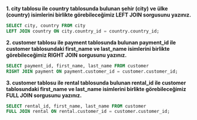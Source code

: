 
**1. city tablosu ile country tablosunda bulunan şehir (city) ve ülke (country) isimlerini birlikte görebileceğimiz LEFT JOIN sorgusunu yazınız.**

```sql
SELECT city, country FROM city
LEFT JOIN country ON city.country_id = country.country_id;
```

**2. customer tablosu ile payment tablosunda bulunan payment_id ile customer tablosundaki first_name ve last_name isimlerini birlikte görebileceğimiz RIGHT JOIN sorgusunu yazınız.**

```sql
SELECT payment_id, first_name, last_name FROM customer
RIGHT JOIN payment ON payment.customer_id = customer.customer_id;
```

**3. customer tablosu ile rental tablosunda bulunan rental_id ile customer tablosundaki first_name ve last_name isimlerini birlikte görebileceğimiz FULL JOIN sorgusunu yazınız.**

```sql
SELECT rental_id, first_name, last_name FROM customer
FULL JOIN rental ON rental.customer_id = customer.customer_id;
```
